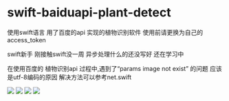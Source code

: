 # swift-baiduapi-plant-detect
使用swift语言 用了百度的api 实现的植物识别软件 使用前请更换为自己的access_token

swift新手 刚接触swift没一周 异步处理什么的还没写好 还在学习中

在使用百度的 植物识别api 过程中,遇到了“params image not exist” 的问题 应该是utf-8编码的原因 解决方法可以参考net.swift

![](https://tva1.sinaimg.cn/large/e6c9d24egy1go7sxxihibj20ku1127i8.jpg)
![](https://tva1.sinaimg.cn/large/e6c9d24egy1go7sxyjyuqj20ku112hdu.jpg)
![](https://tva1.sinaimg.cn/large/e6c9d24egy1go7sxzxarrj20ku112kjm.jpg)
![](https://tva1.sinaimg.cn/large/e6c9d24egy1go7sy1atawj20ku112e82.jpg)